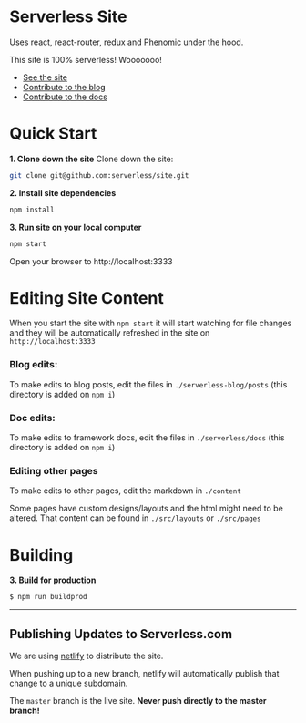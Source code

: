# Serverless Site

Uses react, react-router, redux and [Phenomic](https://github.com/MoOx/phenomic) under the hood.

This site is 100% serverless! Wooooooo!

- [See the site](https://serverless.com/)
- [Contribute to the blog](https://github.com/serverless/blog)
- [Contribute to the docs](https://github.com/serverless/serverless)

# Quick Start

**1. Clone down the site**
Clone down the site:

```bash
git clone git@github.com:serverless/site.git
```

**2. Install site dependencies**

```bash
npm install
```

**3. Run site on your local computer**

```bash
npm start
```

Open your browser to http://localhost:3333

# Editing Site Content

When you start the site with `npm start` it will start watching for file changes and they will be automatically refreshed in the site on `http://localhost:3333`

### **Blog edits:**

To make edits to blog posts, edit the files in `./serverless-blog/posts` (this directory is added on `npm i`)

### **Doc edits:**

To make edits to framework docs, edit the files in `./serverless/docs` (this directory is added on `npm i`)

### Editing other pages

To make edits to other pages, edit the markdown in `./content`

Some pages have custom designs/layouts and the html might need to be altered. That content can be found in `./src/layouts` or `./src/pages`

# Building

**3. Build for production**

```bash
$ npm run buildprod
```
---

## Publishing Updates to Serverless.com

We are using [netlify](http://netlify.com) to distribute the site.

When pushing up to a new branch, netlify will automatically publish that change to a unique subdomain.

The `master` branch is the live site. **Never push directly to the master branch!**
